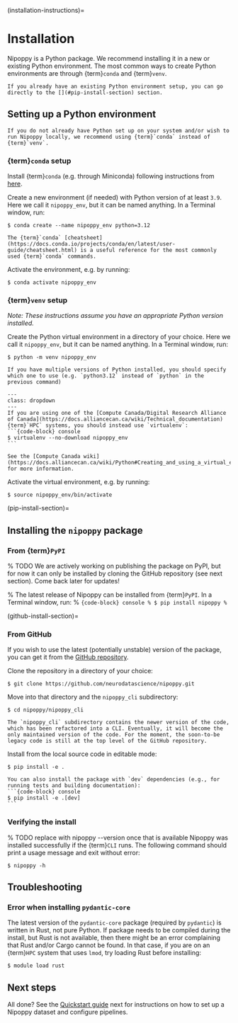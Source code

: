 (installation-instructions)=
# Installation

Nipoppy is a Python package. We recommend installing it in a new or existing Python environment. The most common ways to create Python environments are through {term}`conda` and {term}`venv`.

```{note}
If you already have an existing Python environment setup, you can go directly to the [](#pip-install-section) section.
```

## Setting up a Python environment

```{tip}
If you do not already have Python set up on your system and/or wish to run Nipoppy locally, we recommend using {term}`conda` instead of {term}`venv`.
```

### {term}`conda` setup

Install {term}`conda` (e.g. through Miniconda) following instructions from [here](https://conda.io/projects/conda/en/latest/user-guide/install/index.html).

Create a new environment (if needed) with Python version of at least `3.9`. Here we call it `nipoppy_env`, but it can be named anything. In a Terminal window, run:
```{code-block} console
$ conda create --name nipoppy_env python=3.12
```

```{tip}
The {term}`conda` [cheatsheet](https://docs.conda.io/projects/conda/en/latest/user-guide/cheatsheet.html) is a useful reference for the most commonly used {term}`conda` commands.
```

Activate the environment, e.g. by running:
```{code-block} console
$ conda activate nipoppy_env
```

### {term}`venv` setup

*Note: These instructions assume you have an appropriate Python version installed.*

Create the Python virtual environment in a directory of your choice. Here we call it `nipoppy_env`, but it can be named anything. In a Terminal window, run:
```{code-block} console
$ python -m venv nipoppy_env
```

```{note}
If you have multiple versions of Python installed, you should specify which one to use (e.g. `python3.12` instead of `python` in the previous command)
```

````{admonition} On Compute Canada/Digital Research Alliance of Canada systems
---
class: dropdown
---
If you are using one of the [Compute Canada/Digital Research Alliance of Canada](https://docs.alliancecan.ca/wiki/Technical_documentation) {term}`HPC` systems, you should instead use `virtualenv`:
```{code-block} console
$ virtualenv --no-download nipoppy_env
```

See the [Compute Canada wiki](https://docs.alliancecan.ca/wiki/Python#Creating_and_using_a_virtual_environment) for more information.
````

Activate the virtual environment, e.g. by running:
```{code-block} console
$ source nipoppy_env/bin/activate
```

(pip-install-section)=
## Installing the `nipoppy` package

### From {term}`PyPI`

% TODO
We are actively working on publishing the package on PyPI, but for now it can only be installed by cloning the GitHub repository (see next section). Come back later for updates!

% The latest release of Nipoppy can be installed from {term}`PyPI`. In a Terminal window, run:
% ```{code-block} console
% $ pip install nipoppy
% ```

(github-install-section)=
### From GitHub

If you wish to use the latest (potentially unstable) version of the package, you can get it from the [GitHub repository](https://github.com/neurodatascience/nipoppy).

Clone the repository in a directory of your choice:
```{code-block} console
$ git clone https://github.com/neurodatascience/nipoppy.git
```

Move into that directory and the `nipoppy_cli` subdirectory:
```{code-block} console
$ cd nipoppy/nipoppy_cli
```

```{note}
The `nipoppy_cli` subdirectory contains the newer version of the code, which has been refactored into a CLI. Eventually, it will become the only maintained version of the code. For the moment, the soon-to-be legacy code is still at the top level of the GitHub repository.
```

Install from the local source code in editable mode:
```{code-block} console
$ pip install -e .
```

````{note}
You can also install the package with `dev` dependencies (e.g., for running tests and building documentation):
```{code-block} console
$ pip install -e .[dev]
```
````

### Verifying the install

% TODO replace with nipoppy --version once that is available
Nipoppy was installed successfully if the {term}`CLI` runs. The following command should print a usage message and exit without error:
```{code-block} console
$ nipoppy -h
```

## Troubleshooting

### Error when installing `pydantic-core`

The latest version of the `pydantic-core` package (required by `pydantic`) is written in Rust, not pure Python. If package needs to be compiled during the install, but Rust is not available, then there might be an error complaining that Rust and/or Cargo cannot be found. In that case, if you are on an {term}`HPC` system that uses `lmod`, try loading Rust before installing:
```{code-block} console
$ module load rust
```

## Next steps

All done? See the [Quickstart guide](quickstart) next for instructions on how to set up a Nipoppy dataset and configure pipelines.
